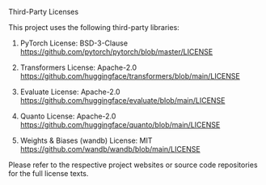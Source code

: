 Third-Party Licenses

This project uses the following third-party libraries:

1. PyTorch
   License: BSD-3-Clause
   https://github.com/pytorch/pytorch/blob/master/LICENSE

2. Transformers
   License: Apache-2.0
   https://github.com/huggingface/transformers/blob/main/LICENSE

3. Evaluate
   License: Apache-2.0
   https://github.com/huggingface/evaluate/blob/main/LICENSE

4. Quanto
   License: Apache-2.0
   https://github.com/huggingface/quanto/blob/main/LICENSE

5. Weights & Biases (wandb)
   License: MIT
   https://github.com/wandb/wandb/blob/main/LICENSE

Please refer to the respective project websites or source code repositories for the full license texts.
